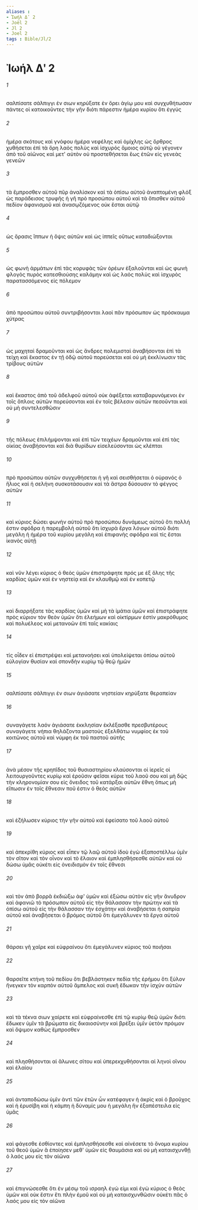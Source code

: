 ```yaml
---
aliases : 
- Ἰωήλ Δʹ 2
- Joël 2
- Jl 2
- Joel 2
tags : Bible/Jl/2
---
```


# Ἰωήλ Δʹ 2

###### 1
σαλπίσατε σάλπιγγι ἐν σιων κηρύξατε ἐν ὄρει ἁγίῳ μου καὶ συγχυθήτωσαν πάντες οἱ κατοικοῦντες τὴν γῆν διότι πάρεστιν ἡμέρα κυρίου ὅτι ἐγγύς
###### 2
ἡμέρα σκότους καὶ γνόφου ἡμέρα νεφέλης καὶ ὁμίχλης ὡς ὄρθρος χυθήσεται ἐπὶ τὰ ὄρη λαὸς πολὺς καὶ ἰσχυρός ὅμοιος αὐτῷ οὐ γέγονεν ἀπὸ τοῦ αἰῶνος καὶ μετ' αὐτὸν οὐ προστεθήσεται ἕως ἐτῶν εἰς γενεὰς γενεῶν
###### 3
τὰ ἔμπροσθεν αὐτοῦ πῦρ ἀναλίσκον καὶ τὰ ὀπίσω αὐτοῦ ἀναπτομένη φλόξ ὡς παράδεισος τρυφῆς ἡ γῆ πρὸ προσώπου αὐτοῦ καὶ τὰ ὄπισθεν αὐτοῦ πεδίον ἀφανισμοῦ καὶ ἀνασῳζόμενος οὐκ ἔσται αὐτῷ
###### 4
ὡς ὅρασις ἵππων ἡ ὄψις αὐτῶν καὶ ὡς ἱππεῖς οὕτως καταδιώξονται
###### 5
ὡς φωνὴ ἁρμάτων ἐπὶ τὰς κορυφὰς τῶν ὀρέων ἐξαλοῦνται καὶ ὡς φωνὴ φλογὸς πυρὸς κατεσθιούσης καλάμην καὶ ὡς λαὸς πολὺς καὶ ἰσχυρὸς παρατασσόμενος εἰς πόλεμον
###### 6
ἀπὸ προσώπου αὐτοῦ συντριβήσονται λαοί πᾶν πρόσωπον ὡς πρόσκαυμα χύτρας
###### 7
ὡς μαχηταὶ δραμοῦνται καὶ ὡς ἄνδρες πολεμισταὶ ἀναβήσονται ἐπὶ τὰ τείχη καὶ ἕκαστος ἐν τῇ ὁδῷ αὐτοῦ πορεύσεται καὶ οὐ μὴ ἐκκλίνωσιν τὰς τρίβους αὐτῶν
###### 8
καὶ ἕκαστος ἀπὸ τοῦ ἀδελφοῦ αὐτοῦ οὐκ ἀφέξεται καταβαρυνόμενοι ἐν τοῖς ὅπλοις αὐτῶν πορεύσονται καὶ ἐν τοῖς βέλεσιν αὐτῶν πεσοῦνται καὶ οὐ μὴ συντελεσθῶσιν
###### 9
τῆς πόλεως ἐπιλήμψονται καὶ ἐπὶ τῶν τειχέων δραμοῦνται καὶ ἐπὶ τὰς οἰκίας ἀναβήσονται καὶ διὰ θυρίδων εἰσελεύσονται ὡς κλέπται
###### 10
πρὸ προσώπου αὐτῶν συγχυθήσεται ἡ γῆ καὶ σεισθήσεται ὁ οὐρανός ὁ ἥλιος καὶ ἡ σελήνη συσκοτάσουσιν καὶ τὰ ἄστρα δύσουσιν τὸ φέγγος αὐτῶν
###### 11
καὶ κύριος δώσει φωνὴν αὐτοῦ πρὸ προσώπου δυνάμεως αὐτοῦ ὅτι πολλή ἐστιν σφόδρα ἡ παρεμβολὴ αὐτοῦ ὅτι ἰσχυρὰ ἔργα λόγων αὐτοῦ διότι μεγάλη ἡ ἡμέρα τοῦ κυρίου μεγάλη καὶ ἐπιφανὴς σφόδρα καὶ τίς ἔσται ἱκανὸς αὐτῇ
###### 12
καὶ νῦν λέγει κύριος ὁ θεὸς ὑμῶν ἐπιστράφητε πρός με ἐξ ὅλης τῆς καρδίας ὑμῶν καὶ ἐν νηστείᾳ καὶ ἐν κλαυθμῷ καὶ ἐν κοπετῷ
###### 13
καὶ διαρρήξατε τὰς καρδίας ὑμῶν καὶ μὴ τὰ ἱμάτια ὑμῶν καὶ ἐπιστράφητε πρὸς κύριον τὸν θεὸν ὑμῶν ὅτι ἐλεήμων καὶ οἰκτίρμων ἐστίν μακρόθυμος καὶ πολυέλεος καὶ μετανοῶν ἐπὶ ταῖς κακίαις
###### 14
τίς οἶδεν εἰ ἐπιστρέψει καὶ μετανοήσει καὶ ὑπολείψεται ὀπίσω αὐτοῦ εὐλογίαν θυσίαν καὶ σπονδὴν κυρίῳ τῷ θεῷ ἡμῶν
###### 15
σαλπίσατε σάλπιγγι ἐν σιων ἁγιάσατε νηστείαν κηρύξατε θεραπείαν
###### 16
συναγάγετε λαόν ἁγιάσατε ἐκκλησίαν ἐκλέξασθε πρεσβυτέρους συναγάγετε νήπια θηλάζοντα μαστούς ἐξελθάτω νυμφίος ἐκ τοῦ κοιτῶνος αὐτοῦ καὶ νύμφη ἐκ τοῦ παστοῦ αὐτῆς
###### 17
ἀνὰ μέσον τῆς κρηπῖδος τοῦ θυσιαστηρίου κλαύσονται οἱ ἱερεῖς οἱ λειτουργοῦντες κυρίῳ καὶ ἐροῦσιν φεῖσαι κύριε τοῦ λαοῦ σου καὶ μὴ δῷς τὴν κληρονομίαν σου εἰς ὄνειδος τοῦ κατάρξαι αὐτῶν ἔθνη ὅπως μὴ εἴπωσιν ἐν τοῖς ἔθνεσιν ποῦ ἐστιν ὁ θεὸς αὐτῶν
###### 18
καὶ ἐζήλωσεν κύριος τὴν γῆν αὐτοῦ καὶ ἐφείσατο τοῦ λαοῦ αὐτοῦ
###### 19
καὶ ἀπεκρίθη κύριος καὶ εἶπεν τῷ λαῷ αὐτοῦ ἰδοὺ ἐγὼ ἐξαποστέλλω ὑμῖν τὸν σῖτον καὶ τὸν οἶνον καὶ τὸ ἔλαιον καὶ ἐμπλησθήσεσθε αὐτῶν καὶ οὐ δώσω ὑμᾶς οὐκέτι εἰς ὀνειδισμὸν ἐν τοῖς ἔθνεσι
###### 20
καὶ τὸν ἀπὸ βορρᾶ ἐκδιώξω ἀφ' ὑμῶν καὶ ἐξώσω αὐτὸν εἰς γῆν ἄνυδρον καὶ ἀφανιῶ τὸ πρόσωπον αὐτοῦ εἰς τὴν θάλασσαν τὴν πρώτην καὶ τὰ ὀπίσω αὐτοῦ εἰς τὴν θάλασσαν τὴν ἐσχάτην καὶ ἀναβήσεται ἡ σαπρία αὐτοῦ καὶ ἀναβήσεται ὁ βρόμος αὐτοῦ ὅτι ἐμεγάλυνεν τὰ ἔργα αὐτοῦ
###### 21
θάρσει γῆ χαῖρε καὶ εὐφραίνου ὅτι ἐμεγάλυνεν κύριος τοῦ ποιῆσαι
###### 22
θαρσεῖτε κτήνη τοῦ πεδίου ὅτι βεβλάστηκεν πεδία τῆς ἐρήμου ὅτι ξύλον ἤνεγκεν τὸν καρπὸν αὐτοῦ ἄμπελος καὶ συκῆ ἔδωκαν τὴν ἰσχὺν αὐτῶν
###### 23
καὶ τὰ τέκνα σιων χαίρετε καὶ εὐφραίνεσθε ἐπὶ τῷ κυρίῳ θεῷ ὑμῶν διότι ἔδωκεν ὑμῖν τὰ βρώματα εἰς δικαιοσύνην καὶ βρέξει ὑμῖν ὑετὸν πρόιμον καὶ ὄψιμον καθὼς ἔμπροσθεν
###### 24
καὶ πλησθήσονται αἱ ἅλωνες σίτου καὶ ὑπερεκχυθήσονται αἱ ληνοὶ οἴνου καὶ ἐλαίου
###### 25
καὶ ἀνταποδώσω ὑμῖν ἀντὶ τῶν ἐτῶν ὧν κατέφαγεν ἡ ἀκρὶς καὶ ὁ βροῦχος καὶ ἡ ἐρυσίβη καὶ ἡ κάμπη ἡ δύναμίς μου ἡ μεγάλη ἣν ἐξαπέστειλα εἰς ὑμᾶς
###### 26
καὶ φάγεσθε ἐσθίοντες καὶ ἐμπλησθήσεσθε καὶ αἰνέσετε τὸ ὄνομα κυρίου τοῦ θεοῦ ὑμῶν ἃ ἐποίησεν μεθ' ὑμῶν εἰς θαυμάσια καὶ οὐ μὴ καταισχυνθῇ ὁ λαός μου εἰς τὸν αἰῶνα
###### 27
καὶ ἐπιγνώσεσθε ὅτι ἐν μέσῳ τοῦ ισραηλ ἐγώ εἰμι καὶ ἐγὼ κύριος ὁ θεὸς ὑμῶν καὶ οὐκ ἔστιν ἔτι πλὴν ἐμοῦ καὶ οὐ μὴ καταισχυνθῶσιν οὐκέτι πᾶς ὁ λαός μου εἰς τὸν αἰῶνα
